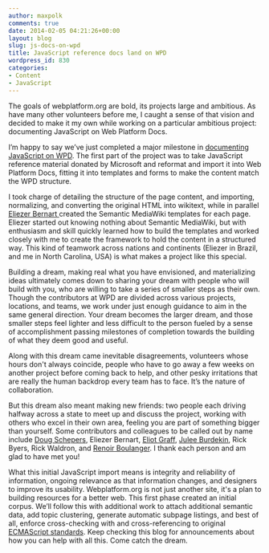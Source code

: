 ```yaml
---
author: maxpolk
comments: true
date: 2014-02-05 04:21:26+00:00
layout: blog
slug: js-docs-on-wpd
title: JavaScript reference docs land on WPD
wordpress_id: 830
categories:
- Content
- JavaScript
---
```


The goals of webplatform.org are bold, its projects large and ambitious. As have many other volunteers before me, I caught a sense of that vision and decided to make it my own while working on a particular ambitious project: documenting JavaScript on Web Platform Docs.

I’m happy to say we’ve just completed a major milestone in [documenting JavaScript on WPD](http://docs.webplatform.org/wiki/javascript). The first part of the project was to take JavaScript reference material donated by Microsoft and reformat and import it into Web Platform Docs, fitting it into templates and forms to make the content match the WPD structure.

I took charge of detailing the structure of the page content, and importing, normalizing, and converting the original HTML into wikitext, while in parallel [Eliezer Bernart ](http://docs.webplatform.org/wiki/User:Eliezerb)created the Semantic MediaWiki templates for each page. Eliezer started out knowing nothing about Semantic MediaWiki, but with enthusiasm and skill quickly learned how to build the templates and worked closely with me to create the framework to hold the content in a structured way. This kind of teamwork across nations and continents (Eliezer in Brazil, and me in North Carolina, USA) is what makes a project like this special.

Building a dream, making real what you have envisioned, and materializing ideas ultimately comes down to sharing your dream with people who will build with you, who are willing to take a series of smaller steps as their own. Though the contributors at WPD are divided across various projects, locations, and teams, we work under just enough guidance to aim in the same general direction. Your dream becomes the larger dream, and those smaller steps feel lighter and less difficult to the person fueled by a sense of accomplishment passing milestones of completion towards the building of what they deem good and useful.

Along with this dream came inevitable disagreements, volunteers whose hours don't always coincide, people who have to go away a few weeks on another project before coming back to help, and other pesky irritations that are really the human backdrop every team has to face. It’s the nature of collaboration.

But this dream also meant making new friends: two people each driving halfway across a state to meet up and discuss the project, working with others who excel in their own area, feeling you are part of something bigger than yourself. Some contributors and colleagues to be called out by name include [Doug Schepers](http://docs.webplatform.org/wiki/User:Shepazu), Eliezer Bernart, [Eliot Graff](http://docs.webplatform.org/wiki/User:Eliot-MSFT), [Julee Burdekin](http://docs.webplatform.org/wiki/User:Julee), Rick Byers, Rick Waldron, and [Renoir Boulanger](http://docs.webplatform.org/wiki/User:Renoirb). I thank each person and am glad to have met you!

What this initial JavaScript import means is integrity and reliability of information, ongoing relevance as that information changes, and designers to improve its usability. Webplatform.org is not just another site, it's a plan to building resources for a better web. This first phase created an initial corpus. We’ll follow this with additional work to attach additional semantic data, add topic clustering, generate automatic subpage listings, and best of all, enforce cross-checking with and cross-referencing to original [ECMAScript standards](http://www.ecma-international.org/publications/standards/Ecma-262.htm). Keep checking this blog for announcements about how you can help with all this. Come catch the dream.
